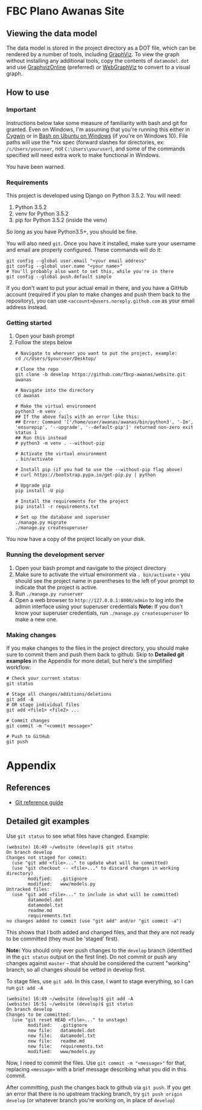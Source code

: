 # FBC Plano Awanas Site

## Viewing the data model
The data model is stored in the project directory as a DOT file, which can be
rendered by a number of tools, including [GraphViz](http://www.graphviz.org).
To view the graph without installing any additional tools, copy the contents of
`datamodel.dot` and use
[GraphvizOnline](https://dreampuf.github.io/GraphvizOnline/) (preferred) or
[WebGraphViz](http://webgraphviz.com) to convert to a visual graph.

## How to use

### Important
Instructions below take some measure of familiarity with bash and git
for granted. Even on Windows, I'm assuming that you're running this either in
[Cygwin](http://www.cygwin.com) or in
[Bash on Ubuntu on Windows](https://msdn.microsoft.com/en-us/commandline/wsl/install_guide)
(if you're on Windows 10). File paths will use the \*nix spec (forward slashes
for directories, ex: `/c/Users/youruser`, not `C:\Users\youruser`), and some of
the commands specified will need extra work to make functional in Windows.

You have been warned.

### Requirements
This project is developed using Django on Python 3.5.2. You will need:

1. Python 3.5.2
2. venv for Python 3.5.2
3. pip for Python 3.5.2 (inside the venv)

So long as you have Python3.5+, you should be fine.

You will also need `git`. Once you have it installed, make sure your username
and email are properly configured. These commands will do it:

```
git config --global user.email "<your email address"
git config --global user.name "<your name>"
# You'll probably also want to set this, while you're in there
git config --global push.default simple
```

If you don't want to put your actual email in there, and you have a GitHub
account (required if you plan to make changes and push them back to the
repository), you can use `<account>@users.noreply.github.com` as your email
address instead.

### Getting started
1. Open your bash prompt
2. Follow the steps below
    ```
    # Navigate to wherever you want to put the project, example:
    cd /c/Users/$youruser/Desktop/

    # Clone the repo
    git clone -b develop https://github.com/fbcp-awanas/website.git awanas

    # Navigate into the directory
    cd awanas

    # Make the virtual environment
    python3 -m venv .
    ## If the above fails with an error like this:
    ## Error: Command '['/home/user/awanas/awanas/bin/python3', '-Im', 'ensurepip', '--upgrade', '--default-pip']' returned non-zero exit status 1
    ## Run this instead
    # python3 -m venv . --without-pip

    # Activate the virtual environment
    . bin/activate

    # Install pip (if you had to use the --without-pip flag above)
    # curl https://bootstrap.pypa.io/get-pip.py | python

    # Upgrade pip
    pip install -U pip

    # Install the requirements for the project
    pip install -r requirements.txt

    # Set up the database and superuser
    ./manage.py migrate
    ./manage.py createsuperuser
    ```

You now have a copy of the project locally on your disk.

### Running the development server
1. Open your bash prompt and navigate to the project directory
2. Make sure to activate the virtual environment via `. bin/activate` - you
should see the project name in parentheses to the left of your prompt to
indicate that the project is active.
3. Run `./manage.py runserver`
4. Open a web browser to `http://127.0.0.1:8000/admin` to log into the admin
interface using your superuser credentials
    **Note:** If you don't know your superuser credentials, run `./manage.py createsuperuser` to make a new one.

### Making changes
If you make changes to the files in the project directory, you should make sure
to commit them and push them back to github. Skip to **Detailed git examples**
in the Appendix for more detail, but here's the simplified workflow:

```
# Check your current status
git status

# Stage all changes/additions/deletions
git add -A
# OR stage individual files
git add <file1> <file2> ...

# Commit changes
git commit -m "<commit message>"

# Push to GitHub
git push
```

# Appendix
## References
* [Git reference guide](https://git-scm.com/docs)

## Detailed git examples
Use `git status` to see what files have changed. Example:

```
(website) 16:49 ~/website (develop)$ git status
On branch develop
Changes not staged for commit:
  (use "git add <file>..." to update what will be committed)
  (use "git checkout -- <file>..." to discard changes in working directory)
        modified:   .gitignore
        modified:   www/models.py
Untracked files:
  (use "git add <file>..." to include in what will be committed)
        datamodel.dot
        datamodel.txt
        readme.md
        requirements.txt
no changes added to commit (use "git add" and/or "git commit -a")
```

This shows that I both added and changed files, and that they are not ready to
be committed (they must be 'staged' first).

**Note:** You should only ever push changes to the `develop` branch (identified
in the `git status` output on the first line). Do not commit or push any
changes against `master` - that should be considered the current "working"
branch, so all changes should be vetted in develop first.

To stage files, use `git add`. In this case, I want to stage everything, so I
can run `git add -A`

```
(website) 16:49 ~/website (develop)$ git add -A
(website) 16:51 ~/website (develop)$ git status
On branch develop
Changes to be committed:
  (use "git reset HEAD <file>..." to unstage)
        modified:   .gitignore
        new file:   datamodel.dot
        new file:   datamodel.txt
        new file:   readme.md
        new file:   requirements.txt
        modified:   www/models.py
```

Now, I need to commit the files. Use `git commit -m "<message>"` for that,
replacing `<message>` with a brief message describing what you did in this
commit.

After committing, push the changes back to github via `git push`. If you get an
error that there is no upstream tracking branch, try `git push origin develop`
(or whatever branch you're working on, in place of `develop`)